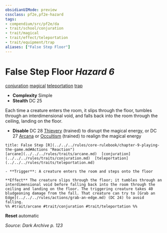 ```yaml
---
obsidianUIMode: preview
cssclass: pf2e,pf2e-hazard
tags:
- compendium/src/pf2e/da
- trait/school/conjuration
- trait/magical
- trait/effect/teleportation
- trait/equipment/trap
aliases: ["False Step Floor"]
---
```

# False Step Floor *Hazard 6*  
[conjuration](conjuration.md)  [magical](magical.md)  [teleportation](teleportation.md)  [trap](trap.md)  

- **Complexity** Simple
- **Stealth** DC 25  

Each time a creature enters the room, it slips through the floor, tumbles through an interdimensional void, and falls back into the room through the ceiling, landing on the floor.

- **Disable** DC 28 [Thievery](../../skills.md#Thievery) (trained) to disrupt the magical energy, or DC 27 [Arcana](../../skills.md#Arcana) or [Occultism](../../skills.md#Occultism) (trained) to realign the magical energy  
     
```ad-embed-ability
title: False Step [R](../../../rules/core-rulebook/chapter-9-playing-the-game.md#Actions "Reaction")
[arcane](../../../rules/traits/arcane.md)  [conjuration](../../../rules/traits/conjuration.md)  [teleportation](../../../rules/traits/teleportation.md)  

- **Trigger**: A creature enters the room and steps onto the floor

**Effect** The creature slips through the floor; it tumbles through an interdimensional void before falling back into the room through the ceiling and landing on the floor. The triggering creature takes 40 bludgeoning damage from the fall. That creature can try to [Grab an Edge](../../../rules/actions/grab-an-edge.md) (DC 24) to avoid falling.  
%% #trait/arcane #trait/conjuration #trait/teleportation %%
```

**Reset** automatic  

*Source: Dark Archive p. 123*
